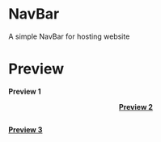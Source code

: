 # NavBar
A simple NavBar for hosting website
# Preview 

**Preview 1**
<p align="center"><a href="https://github.com/Saketh9033/NavBar/blob/main/ScreenShots/Preview%201.png"><img 

**Preview 2**
<p align="center"><a href="https://github.com/Saketh9033/NavBar/blob/main/ScreenShots/Preview%202.png"><img>
 
**Preview 3**
<p align="center"><a href="https://github.com/Saketh9033/NavBar/blob/main/ScreenShots/Preview%203.png"><img 
